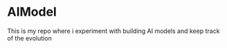 # AIModel
This is my repo where i experiment with building AI models and keep track of the evolution

